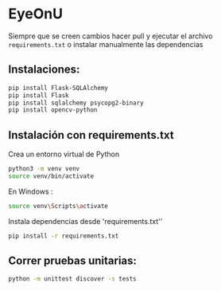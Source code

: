 # EyeOnU


Siempre que se creen cambios hacer pull y ejecutar el archivo `requirements.txt` o instalar manualmente las dependencias 

## Instalaciones:

```bash 
pip install Flask-SQLAlchemy
pip install Flask
pip install sqlalchemy psycopg2-binary
pip install opencv-python

```

## Instalación con requirements.txt
Crea un entorno virtual de Python
```bash 
python3 -m venv venv
source venv/bin/activate
```
En Windows :
```bash 
source venv\Scripts\activate
```
Instala dependencias desde 'requirements.txt''
```bash
pip install -r requirements.txt
```

## Correr pruebas unitarias: 
```bash 
python -m unittest discover -s tests
```
